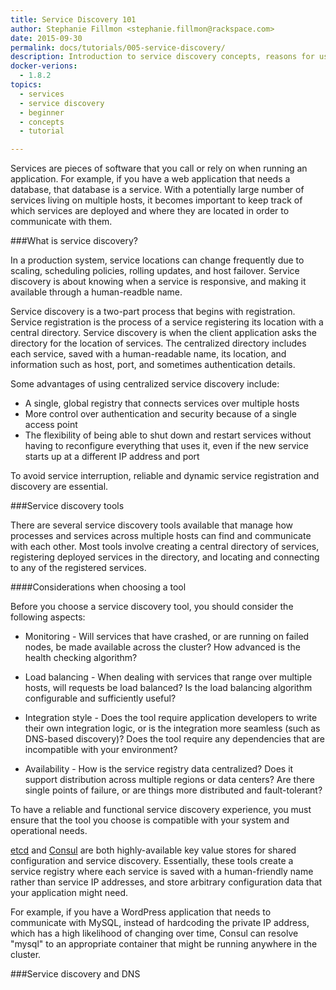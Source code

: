 ```yaml
---
title: Service Discovery 101
author: Stephanie Fillmon <stephanie.fillmon@rackspace.com>
date: 2015-09-30
permalink: docs/tutorials/005-service-discovery/
description: Introduction to service discovery concepts, reasons for using it, and related software
docker-verions:
  - 1.8.2
topics:
  - services
  - service discovery
  - beginner
  - concepts
  - tutorial

---
```


Services are pieces of software that you call or rely on when running an application. For example, if you have a web application that needs a database, that database is a service. With a potentially large number of services living on multiple hosts, it becomes important to keep track of which services are deployed and where they are located in order to communicate with them.

###What is service discovery?

In a production system, service locations can change frequently due to scaling, scheduling policies, rolling updates, and host failover. Service discovery is about knowing when a service is responsive, and making it available through a human-readble name.

Service discovery is a two-part process that begins with registration. Service registration is the process of a service registering its location with a central directory. Service discovery is when the client application asks the directory for the location of services. The centralized directory includes each service, saved with a human-readable name, its location, and information such as host, port, and sometimes authentication details.

Some advantages of using centralized service discovery include:

* A single, global registry that connects services over multiple hosts
* More control over authentication and security because of a single access point
* The flexibility of being able to shut down and restart services without having to reconfigure everything that uses it, even if the new service starts up at a different IP address and port

To avoid service interruption, reliable and dynamic service registration and discovery are essential.

###Service discovery tools

There are several service discovery tools available that manage how processes and services across multiple hosts can find and communicate with each other. Most tools involve creating a central directory of services, registering deployed services in the directory, and locating and connecting to any of the registered services.

####Considerations when choosing a tool

Before you choose a service discovery tool, you should consider the following aspects:

* Monitoring - Will services that have crashed, or are running on failed nodes, be made available across the cluster? How advanced is the health checking algorithm?

* Load balancing - When dealing with services that range over multiple hosts, will requests be load balanced? Is the load balancing algorithm configurable and sufficiently useful?

* Integration style - Does the tool require application developers to write their own integration logic, or is the integration more seamless (such as DNS-based discovery)? Does the tool require any dependencies that are incompatible with your environment?

* Availability - How is the service registry data centralized? Does it support distribution across multiple regions or data centers? Are there single points of failure, or are things more distributed and fault-tolerant?

To have a reliable and functional service discovery experience, you must ensure that the tool you choose is compatible with your system and operational needs.

[etcd](https://coreos.com/etcd/) and [Consul](https://www.consul.io/) are both highly-available key value stores for shared configuration and service discovery. Essentially, these tools create a service registry where each service is saved with a human-friendly name rather than service IP addresses, and store arbitrary configuration data that your application might need.

For example, if you have a WordPress application that needs to communicate with MySQL, instead of hardcoding the private IP address, which has a high likelihood of changing over time, Consul can resolve "mysql" to an appropriate container that might be running anywhere in the cluster.

###Service discovery and DNS
